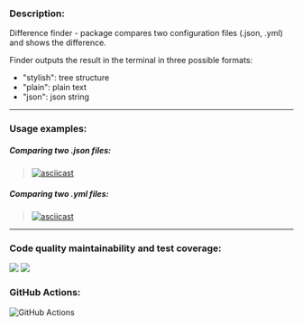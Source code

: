 ### Description:
Difference finder - package compares two configuration files (.json, .yml) and shows the difference.

Finder outputs the result in the terminal in three possible formats:
- "stylish": tree structure
- "plain": plain text
- "json": json string
___
### Usage examples:
##### Comparing two .json files:
> [![asciicast](https://asciinema.org/a/TUraqf9RDY6Ugfia1poqXFQN9.svg)](https://asciinema.org/a/TUraqf9RDY6Ugfia1poqXFQN9)

##### Comparing two .yml files:
> [![asciicast](https://asciinema.org/a/v99v7wjlP0QwId2JaHQgY75Ak.svg)](https://asciinema.org/a/v99v7wjlP0QwId2JaHQgY75Ak)
___
### Code quality maintainability and test coverage:
<a href="https://codeclimate.com/github/nikivavlt/difference-finder/maintainability"><img src="https://api.codeclimate.com/v1/badges/62830a90eeeb115e9bac/maintainability" /></a>
<a href="https://codeclimate.com/github/nikivavlt/difference-finder/test_coverage"><img src="https://api.codeclimate.com/v1/badges/62830a90eeeb115e9bac/test_coverage" /></a>
### GitHub Actions:
![GitHub Actions](https://github.com/nikivavlt/frontend-project-46/actions/workflows/main.yml/badge.svg)